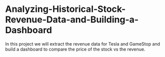 # Analyzing-Historical-Stock-Revenue-Data-and-Building-a-Dashboard
In this project we will extract the revenue data for Tesla and GameStop and build a dashboard to compare the price of the stock vs the revenue. 
